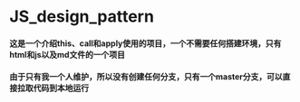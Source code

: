 # JS_design_pattern
#### 这是一个介绍this、call和apply使用的项目，一个不需要任何搭建环境，只有html和js以及md文件的一个项目
#### 由于只有我一个人维护，所以没有创建任何分支，只有一个master分支，可以直接拉取代码到本地运行